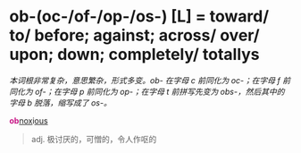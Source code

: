# ob-(oc-/of-/op-/os-) [L] = toward/ to/ before; against; across/ over/ upon; down; completely/ totallys

*本词根非常复杂，意思繁杂，形式多变。ob- 在字母 c 前同化为 oc-；在字母 f 前同化为 of-；在字母 p 前同化为 op-；在字母 t 前拼写先变为 obs-，然后其中的字母 b 脱落，缩写成了 os-。*

<b style="color: #C71585;">ob</b>[nox](_noc_.md)i[ous](-ous.md)
> adj. 极讨厌的，可憎的，令人作呕的